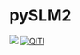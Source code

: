 # pySLM2
![](https://travis-ci.com/QITI/pySLM2.svg?token=xSs5fuRXrstsaQszpyBB&branch=master) 
[![QITI](https://circleci.com/gh/QITI/pySLM2.svg?style=svg&circle-token=fb1c6f5478c88791c454c4a3f85d4de17b23f5d2)](https://circleci.com/gh/QITI/pySLM2)
